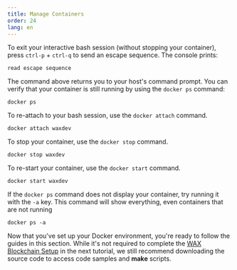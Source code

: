 ```yaml
---
title: Manage Containers
order: 24
lang: en
---
```


To exit your interactive bash session (without stopping your container), press `ctrl-p` + `ctrl-q` to send an escape sequence. The console prints:

```shell
read escape sequence
```

The command above returns you to your host's command prompt. You can verify that your container is still running by using the `docker ps` command:

```shell
docker ps
```

To re-attach to your bash session, use the `docker attach` command.

```shell
docker attach waxdev
```

To stop your container, use the `docker stop` command.

```shell
docker stop waxdev
```

To re-start your container, use the `docker start` command.

```shell
docker start waxdev
```

If the `docker ps` command does not display your container, try running it with the `-a` key. This command will show everything, even containers that are not running

```shell
docker ps -a
```

Now that you've set up your Docker environment, you're ready to follow the guides in this section. While it's not required to complete the [WAX Blockchain Setup](/docs/dapp-development/wax-blockchain-setup) in the next tutorial, we still recommend downloading the source code to access code samples and **make** scripts.




